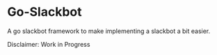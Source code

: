 # Go-Slackbot

A go slackbot framework to make implementing a slackbot a bit easier.

Disclaimer: Work in Progress